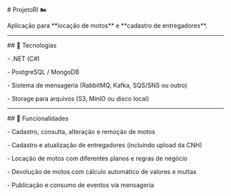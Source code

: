 \# ProjetoRl 🏍️  



Aplicação para \*\*locação de motos\*\* e \*\*cadastro de entregadores\*\*.  



---



\## 🚀 Tecnologias  

\- .NET (C#)  

\- PostgreSQL / MongoDB  

\- Sistema de mensageria (RabbitMQ, Kafka, SQS/SNS ou outro)  

\- Storage para arquivos (S3, MinIO ou disco local)  



---



\## 📌 Funcionalidades  

\- Cadastro, consulta, alteração e remoção de motos  

\- Cadastro e atualização de entregadores (incluindo upload da CNH)  

\- Locação de motos com diferentes planos e regras de negócio  

\- Devolução de motos com cálculo automático de valores e multas  

\- Publicação e consumo de eventos via mensageria  



